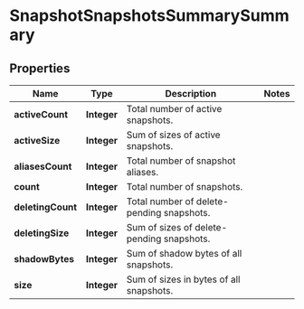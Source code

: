 
# SnapshotSnapshotsSummarySummary

## Properties
Name | Type | Description | Notes
------------ | ------------- | ------------- | -------------
**activeCount** | **Integer** | Total number of active snapshots. | 
**activeSize** | **Integer** | Sum of sizes of active snapshots. | 
**aliasesCount** | **Integer** | Total number of snapshot aliases. | 
**count** | **Integer** | Total number of snapshots. | 
**deletingCount** | **Integer** | Total number of delete-pending snapshots. | 
**deletingSize** | **Integer** | Sum of sizes of delete-pending snapshots. | 
**shadowBytes** | **Integer** | Sum of shadow bytes of all snapshots. | 
**size** | **Integer** | Sum of sizes in bytes of all snapshots. | 



